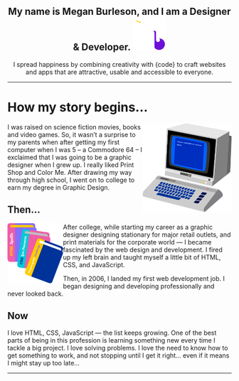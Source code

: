 
<h2 align="center">My name is Megan Burleson, and I am a Designer & Developer. <img src="https://github.com/mburleson/mburleson/blob/main/MBLogo.png" width="75px"/></h2>

<p align="center">
I spread happiness by combining creativity with {code} to craft websites and apps that are attractive, usable and accessible to everyone.
</p>

* * *

# How my story begins...
<img align="right" src="https://github.com/mburleson/mburleson/blob/main/c64_new.png" width="200px"/>
I was raised on science fiction movies, books and video games. So, it wasn’t a surprise to my parents when after getting my first computer when I was 5 – a Commodore 64 – I exclaimed that I was going to be a graphic designer when I grew up. I really liked Print Shop and Color Me.  After drawing my way through high school, I went on to college to earn my degree in Graphic Design.

## Then...
<img align="left" src="https://github.com/mburleson/mburleson/blob/main/books.png" width="125px"/>
After college, while starting my career as a graphic designer designing stationary for major retail outlets, and print materials for the corporate world — I became fascinated by the web design and development. I fired up my left brain and taught myself a little bit of HTML, CSS, and JavaScript. 

Then, in 2006, I landed my first web development job. 
I began designing and developing professionally and never looked back.

## Now

I love HTML, CSS, JavaScript — the list keeps growing. One of the best parts of being in this profession is learning something new every time I tackle a big project. I love solving problems. I love the need to know how to get something to work, and not stopping until I get it right… even if it means I might stay up too late...

* * *




<!--
**mburleson/mburleson** is a ✨ _special_ ✨ repository because its `README.md` (this file) appears on your GitHub profile.

Here are some ideas to get you started:

- 🔭 I’m currently working on ...
- 🌱 I’m currently learning ...
- 👯 I’m looking to collaborate on ...
- 🤔 I’m looking for help with ...
- 💬 Ask me about ...
- 📫 How to reach me: ...
- 😄 Pronouns: ...
- ⚡ Fun fact: ...
-->

